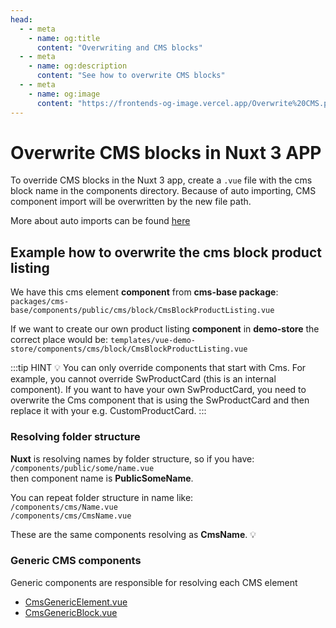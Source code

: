 ```yaml
---
head:
  - - meta
    - name: og:title
      content: "Overwriting and CMS blocks"
  - - meta
    - name: og:description
      content: "See how to overwrite CMS blocks"
  - - meta
    - name: og:image
      content: "https://frontends-og-image.vercel.app/Overwrite%20CMS.png"
---
```


# Overwrite CMS blocks in Nuxt 3 APP

To override CMS blocks in the Nuxt 3 app, create a `.vue` file with the cms block name in the components directory.
Because of auto importing, CMS component import will be overwritten by the new file path.

More about auto imports can be found [here](https://nuxt.com/docs/guide/concepts/auto-imports)

## Example how to overwrite the cms block product listing

We have this cms element **component** from **cms-base package**:  
`packages/cms-base/components/public/cms/block/CmsBlockProductListing.vue`

If we want to create our own product listing **component** in **demo-store** the correct place would be:
`templates/vue-demo-store/components/cms/block/CmsBlockProductListing.vue`

:::tip HINT 💡
You can only override components that start with Cms. For example, you cannot override SwProductCard (this is an internal component). If you want to have your own SwProductCard, you need to overwrite the Cms component that is using the SwProductCard and then replace it with your e.g. CustomProductCard.
:::

### Resolving folder structure

**Nuxt** is resolving names by folder structure, so if you have:  
`/components/public/some/name.vue`  
then component name is **PublicSomeName**.

You can repeat folder structure in name like:  
`/components/cms/Name.vue`  
`/components/cms/CmsName.vue`

These are the same components resolving as **CmsName**. 💡

### Generic CMS components

Generic components are responsible for resolving each CMS element

- [CmsGenericElement.vue](https://github.com/shopware/frontends/blob/main/packages/cms-base/components/public/cms/CmsGenericElement.vue)
- [CmsGenericBlock.vue](https://github.com/shopware/frontends/blob/main/packages/cms-base/components/public/cms/CmsGenericBlock.vue)
